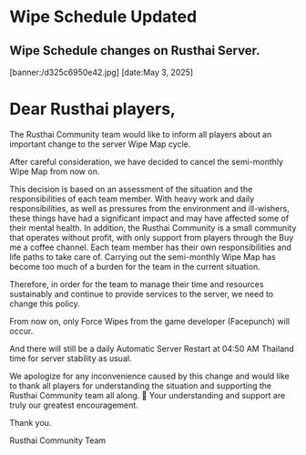 # Wipe Schedule Updated
## Wipe Schedule changes on Rusthai Server.
[banner:/d325c6950e42.jpg]
[date:May 3, 2025]

# Dear Rusthai players,

The Rusthai Community team would like to inform all players about an important change to the server Wipe Map cycle.

After careful consideration, we have decided to cancel the semi-monthly Wipe Map from now on.

This decision is based on an assessment of the situation and the responsibilities of each team member. With heavy work and daily responsibilities, as well as pressures from the environment and ill-wishers, these things have had a significant impact and may have affected some of their mental health. In addition, the Rusthai Community is a small community that operates without profit, with only support from players through the Buy me a coffee channel. Each team member has their own responsibilities and life paths to take care of. Carrying out the semi-monthly Wipe Map has become too much of a burden for the team in the current situation.

Therefore, in order for the team to manage their time and resources sustainably and continue to provide services to the server, we need to change this policy.

From now on, only Force Wipes from the game developer (Facepunch) will occur.

And there will still be a daily Automatic Server Restart at 04:50 AM Thailand time for server stability as usual.

We apologize for any inconvenience caused by this change and would like to thank all players for understanding the situation and supporting the Rusthai Community team all along. 🙏 Your understanding and support are truly our greatest encouragement.

Thank you.

Rusthai Community Team